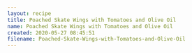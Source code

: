 ```yaml
---
layout: recipe
title: Poached Skate Wings with Tomatoes and Olive Oil
name: Poached Skate Wings with Tomatoes and Olive Oil
created: 2020-05-27 08:45:51
filename: Poached-Skate-Wings-with-Tomatoes-and-Olive-Oil
---
```

